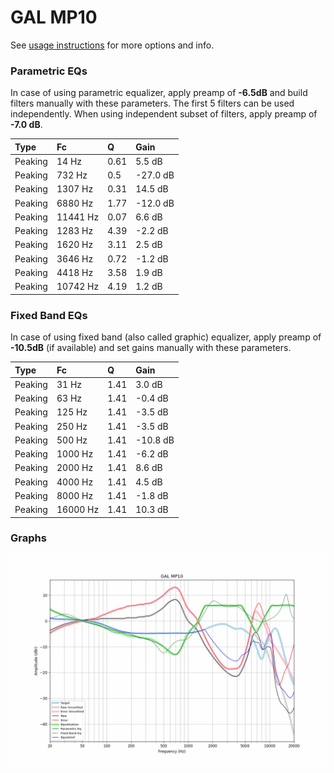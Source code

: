 # GAL MP10
See [usage instructions](https://github.com/jaakkopasanen/AutoEq#usage) for more options and info.

### Parametric EQs
In case of using parametric equalizer, apply preamp of **-6.5dB** and build filters manually
with these parameters. The first 5 filters can be used independently.
When using independent subset of filters, apply preamp of **-7.0 dB**.

| Type    | Fc       |    Q | Gain     |
|:--------|:---------|:-----|:---------|
| Peaking | 14 Hz    | 0.61 | 5.5 dB   |
| Peaking | 732 Hz   | 0.5  | -27.0 dB |
| Peaking | 1307 Hz  | 0.31 | 14.5 dB  |
| Peaking | 6880 Hz  | 1.77 | -12.0 dB |
| Peaking | 11441 Hz | 0.07 | 6.6 dB   |
| Peaking | 1283 Hz  | 4.39 | -2.2 dB  |
| Peaking | 1620 Hz  | 3.11 | 2.5 dB   |
| Peaking | 3646 Hz  | 0.72 | -1.2 dB  |
| Peaking | 4418 Hz  | 3.58 | 1.9 dB   |
| Peaking | 10742 Hz | 4.19 | 1.2 dB   |

### Fixed Band EQs
In case of using fixed band (also called graphic) equalizer, apply preamp of **-10.5dB**
(if available) and set gains manually with these parameters.

| Type    | Fc       |    Q | Gain     |
|:--------|:---------|:-----|:---------|
| Peaking | 31 Hz    | 1.41 | 3.0 dB   |
| Peaking | 63 Hz    | 1.41 | -0.4 dB  |
| Peaking | 125 Hz   | 1.41 | -3.5 dB  |
| Peaking | 250 Hz   | 1.41 | -3.5 dB  |
| Peaking | 500 Hz   | 1.41 | -10.8 dB |
| Peaking | 1000 Hz  | 1.41 | -6.2 dB  |
| Peaking | 2000 Hz  | 1.41 | 8.6 dB   |
| Peaking | 4000 Hz  | 1.41 | 4.5 dB   |
| Peaking | 8000 Hz  | 1.41 | -1.8 dB  |
| Peaking | 16000 Hz | 1.41 | 10.3 dB  |

### Graphs
![](./GAL%20MP10.png)